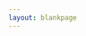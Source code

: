 ```yaml
---
layout: blankpage
---
```


<!-- <object data="{{ site.url }}{{ site.baseurl }}/pdfs/outlook.pdf" width="1000" height="1000" type="application/pdf"></object> -->

<div class='embed-responsive' style='padding-bottom:150%'>
    <object data='{{ site.url }}{{ site.baseurl }}/pdfs/outlook.pdf#toolbar=1&navpanes=0&scrollbar=1' type='application/pdf' width='100%' height='100%'></object>
</div>

<!-- .embed-responsive {
    position: relative;
    display: block;
    height: 0;
    padding: 0;
    overflow: hidden;
} -->
